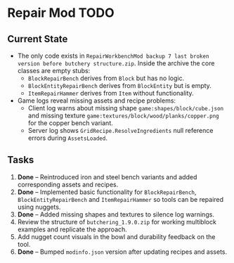 # Repair Mod TODO

## Current State
- The only code exists in `RepairWorkbenchMod backup 7 last broken version before butchery structure.zip`. Inside the archive the core classes are empty stubs:
  - `BlockRepairBench` derives from `Block` but has no logic.
  - `BlockEntityRepairBench` derives from `BlockEntity` but is empty.
  - `ItemRepairHammer` derives from `Item` without functionality.
- Game logs reveal missing assets and recipe problems:
  - Client log warns about missing shape `game:shapes/block/cube.json` and missing texture `game:textures/block/wood/planks/copper.png` for the copper bench variant.
  - Server log shows `GridRecipe.ResolveIngredients` null reference errors during `AssetsLoaded`.

## Tasks
1. **Done** – Reintroduced iron and steel bench variants and added corresponding assets and recipes.
2. **Done** – Implemented basic functionality for `BlockRepairBench`, `BlockEntityRepairBench` and `ItemRepairHammer` so tools can be repaired using nuggets.
3. **Done** – Added missing shapes and textures to silence log warnings.
4. Review the structure of `butchering_1.9.0.zip` for working multiblock examples and replicate the approach.
5. Add nugget count visuals in the bowl and durability feedback on the tool.
6. **Done** – Bumped `modinfo.json` version after updating recipes and assets.
